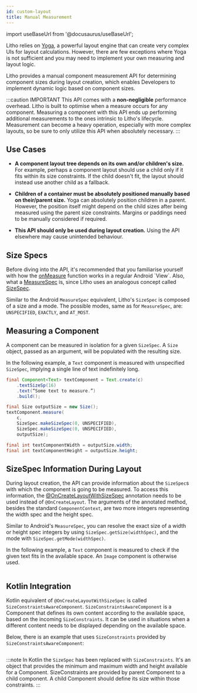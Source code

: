 ```yaml
---
id: custom-layout
title: Manual Measurement
---
```

import useBaseUrl from '@docusaurus/useBaseUrl';

Litho relies on [Yoga](https://yogalayout.com/docs/), a powerful layout engine that can create very complex UIs for layout calculations.  However, there are few exceptions where Yoga is not sufficient and you may need to implement your own measuring and layout logic.

Litho provides a manual component measurement API for determining component sizes during layout creation, which enables Developers to implement dynamic logic based on component sizes.

:::caution IMPORTANT
 This API comes with a **non-negligible** performance overhead.
 Litho is built to optimise when a measure occurs for any component. Measuring a component with this API ends up performing additional measurements to the ones intrinsic to Litho's lifecycle. Measurement can become a heavy operation, especially with more complex layouts, so be sure to only utilize this API when absolutely necessary.
:::

## Use Cases

* **A component layout tree depends on its own and/or children's size.** For example, perhaps a component layout should use a child only if it fits within its size constraints. If the child doesn't fit, the layout should instead use another child as a fallback.

* **Children of a container must be absolutely positioned manually based on their/parent size.** Yoga can absolutely position children in a parent. However, the position itself might depend on the child sizes after being measured using the parent size constraints. Margins or paddings need to be manually considered if required.

* **This API should only be used during layout creation.** Using the API elsewhere may cause unintended behaviour.

## Size Specs

Before diving into the API, it's recommended that you familiarise yourself with how the [onMeasure](https://developer.android.com/reference/android/view/View.html#onMeasure(int,%20int)) function works in a regular Android `View`.  Also,  what a [MeasureSpec](https://developer.android.com/reference/android/view/View.MeasureSpec.html) is, since Litho uses an analogous concept called [SizeSpec](pathname:///javadoc/com/facebook/litho/SizeSpec.html).

Similar to the Android `MeasureSpec` equivalent, Litho's `SizeSpec` is composed of a size and a mode. The possible modes, same as for `MeasureSpec`, are: `UNSPECIFIED`, `EXACTLY`, and `AT_MOST`.

## Measuring a Component

A component can be measured in isolation for a given `SizeSpec`. A `Size` object, passed as an argument, will be populated with the resulting size.

In the following example, a `Text` component is measured with unspecified `SizeSpec`, implying a single line of text indefinitely long.

```java
final Component<Text> textComponent = Text.create(c)
    .textSizeSp(16)
    .text(“Some text to measure.”)
    .build();

final Size outputSize = new Size();
textComponent.measure(
    c,
    SizeSpec.makeSizeSpec(0, UNSPECIFIED),
    SizeSpec.makeSizeSpec(0, UNSPECIFIED),
    outputSize);

final int textComponentWidth = outputSize.width;
final int textComponentHeight = outputSize.height;
```

## SizeSpec Information During Layout

During layout creation, the API can provide information about the `SizeSpec`s with which the component is going to be measured. To access this information, the [@OnCreateLayoutWithSizeSpec](pathname:///javadoc/com/facebook/litho/annotations/OnCreateLayoutWithSizeSpec.html) annotation needs to be used instead of `@OnCreateLayout`. The arguments of the annotated method, besides the standard `ComponentContext`, are two more integers representing the width spec and the height spec.

Similar to Android's `MeasureSpec`, you can resolve the exact size of a width or height spec integers by using `SizeSpec.getSize(widthSpec)`, and the mode with `SizeSpec.getMode(widthSpec)`.

In the following example, a `Text` component is measured to check if the given text fits in the available space. An `Image` component is otherwise used.

``` java file=sample/src/main/java/com/facebook/samples/litho/java/documentation/LongTextReplacerComponentSpec.java start=start_example end=end_example
```

## Kotlin Integration

Kotlin equivalent of `@OnCreateLayoutWithSizeSpec` is called `SizeConstraintsAwareComponent`. `SizeConstraintsAwareComponent` is a Component that defines its own content according to the available space, based on the incoming `SizeConstraints`. It can be used in situations when a different content needs to be displayed depending on the available space.

Below, there is an example that uses `SizeConstraints` provided by `SizeConstraintsAwareComponent`:

``` kotlin file=sample/src/main/java/com/facebook/samples/litho/kotlin/sizeconstraintsawarecomponent/SizeConstraintsAwareComponentKComponent.kt start=start_sizeconstraintsawarecomponent_example end=end_sizeconstraintsawarecomponent_example
```

:::note
In Kotlin the `SizeSpec` has been replaced with `SizeConstraints`. It's an object that provides the minimum and maximum width and height available for a Component. SizeConstraints are provided by parent Component to a child component. A child Component should define its size within those constraints.
:::
